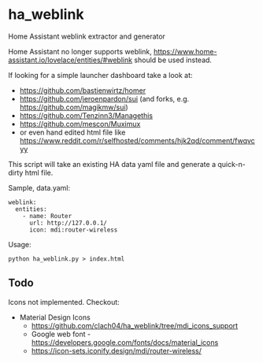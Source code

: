 # ha_weblink

Home Assistant weblink extractor and generator

Home Assistant no longer supports weblink, https://www.home-assistant.io/lovelace/entities/#weblink should be used instead.

If looking for a simple launcher dashboard take a look at:

  * https://github.com/bastienwirtz/homer
  * https://github.com/jeroenpardon/sui (and forks, e.g. https://github.com/magikmw/sui)
  * https://github.com/Tenzinn3/Managethis
  * https://github.com/mescon/Muximux
  * or even hand edited html file like https://www.reddit.com/r/selfhosted/comments/hjk2qd/comment/fwqvcyy

This script will take an existing HA data yaml file and generate a quick-n-dirty html file.

Sample, data.yaml:

	weblink:
	  entities:
		- name: Router
		  url: http://127.0.0.1/
		  icon: mdi:router-wireless

Usage:

    python ha_weblink.py > index.html

## Todo

Icons not implemented. Checkout:

  * Material Design Icons
      * https://github.com/clach04/ha_weblink/tree/mdi_icons_support
      * Google web font - https://developers.google.com/fonts/docs/material_icons
      * https://icon-sets.iconify.design/mdi/router-wireless/

